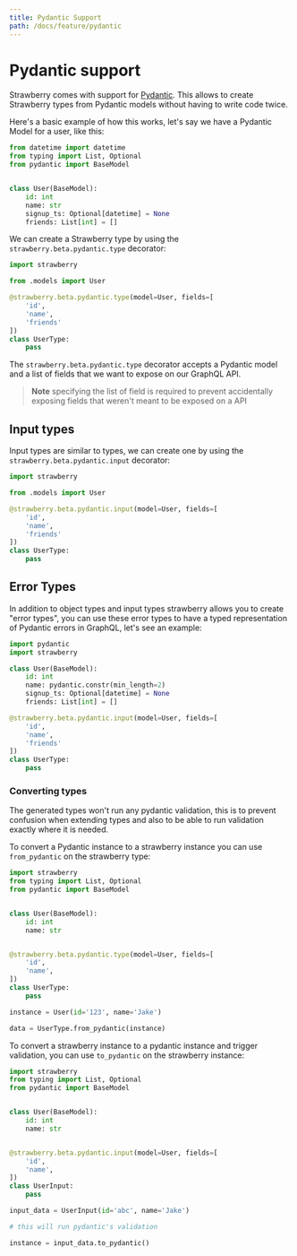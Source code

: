 ```yaml
---
title: Pydantic Support
path: /docs/feature/pydantic
---
```


# Pydantic support

Strawberry comes with support for
[Pydantic](https://pydantic-docs.helpmanual.io/). This allows to create
Strawberry types from Pydantic models without having to write code twice.

Here's a basic example of how this works, let's say we have a Pydantic Model for
a user, like this:

```python
from datetime import datetime
from typing import List, Optional
from pydantic import BaseModel


class User(BaseModel):
    id: int
    name: str
    signup_ts: Optional[datetime] = None
    friends: List[int] = []
```

We can create a Strawberry type by using the `strawberry.beta.pydantic.type`
decorator:

```python
import strawberry

from .models import User

@strawberry.beta.pydantic.type(model=User, fields=[
    'id',
    'name',
    'friends'
])
class UserType:
    pass
```

The `strawberry.beta.pydantic.type` decorator accepts a Pydantic model and a list of
fields that we want to expose on our GraphQL API.

> **Note** specifying the list of field is required to prevent accidentally
> exposing fields that weren't meant to be exposed on a API

## Input types

Input types are similar to types, we can create one by using the
`strawberry.beta.pydantic.input` decorator:

```python
import strawberry

from .models import User

@strawberry.beta.pydantic.input(model=User, fields=[
    'id',
    'name',
    'friends'
])
class UserType:
    pass
```

## Error Types

In addition to object types and input types strawberry allows you to create
"error types", you can use these error types to have a typed representation of
Pydantic errors in GraphQL, let's see an example:

```python
import pydantic
import strawberry

class User(BaseModel):
    id: int
    name: pydantic.constr(min_length=2)
    signup_ts: Optional[datetime] = None
    friends: List[int] = []

@strawberry.beta.pydantic.input(model=User, fields=[
    'id',
    'name',
    'friends'
])
class UserType:
    pass
```

### Converting types

The generated types won't run any pydantic validation, this is to prevent
confusion when extending types and also to be able to run validation exactly
where it is needed.

To convert a Pydantic instance to a strawberry instance you can use
`from_pydantic` on the strawberry type:

```python
import strawberry
from typing import List, Optional
from pydantic import BaseModel


class User(BaseModel):
    id: int
    name: str


@strawberry.beta.pydantic.type(model=User, fields=[
    'id',
    'name',
])
class UserType:
    pass

instance = User(id='123', name='Jake')

data = UserType.from_pydantic(instance)
```

To convert a strawberry instance to a pydantic instance and trigger validation,
you can use `to_pydantic` on the strawberry instance:

```python
import strawberry
from typing import List, Optional
from pydantic import BaseModel


class User(BaseModel):
    id: int
    name: str


@strawberry.beta.pydantic.input(model=User, fields=[
    'id',
    'name',
])
class UserInput:
    pass

input_data = UserInput(id='abc', name='Jake')

# this will run pydantic's validation

instance = input_data.to_pydantic()
```
